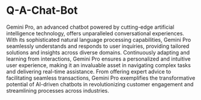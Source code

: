 # Q-A-Chat-Bot

Gemini Pro, an advanced chatbot powered by cutting-edge artificial intelligence technology, offers unparalleled conversational experiences. With its sophisticated natural language processing capabilities, Gemini Pro seamlessly understands and responds to user inquiries, providing tailored solutions and insights across diverse domains. Continuously adapting and learning from interactions, Gemini Pro ensures a personalized and intuitive user experience, making it an invaluable asset in navigating complex tasks and delivering real-time assistance. From offering expert advice to facilitating seamless transactions, Gemini Pro exemplifies the transformative potential of AI-driven chatbots in revolutionizing customer engagement and streamlining processes across industries.
